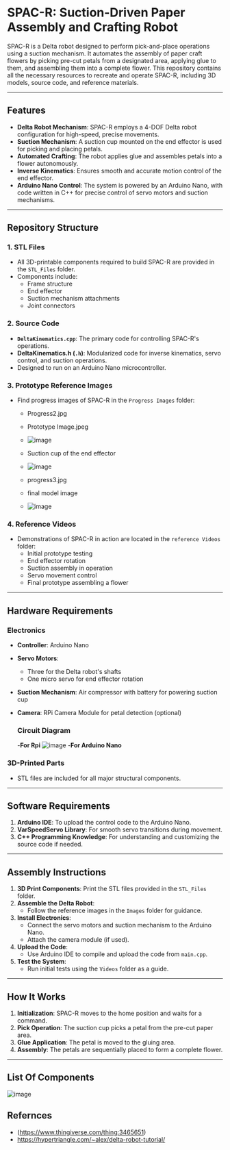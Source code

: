 # SPAC-R: Suction-Driven Paper Assembly and Crafting Robot

SPAC-R is a Delta robot designed to perform pick-and-place operations using a suction mechanism. It automates the assembly of paper craft flowers by picking pre-cut petals from a designated area, applying glue to them, and assembling them into a complete flower. This repository contains all the necessary resources to recreate and operate SPAC-R, including 3D models, source code, and reference materials.

---

## Features

- **Delta Robot Mechanism**: SPAC-R employs a 4-DOF Delta robot configuration for high-speed, precise movements.
- **Suction Mechanism**: A suction cup mounted on the end effector is used for picking and placing petals.
- **Automated Crafting**: The robot applies glue and assembles petals into a flower autonomously.
- **Inverse Kinematics**: Ensures smooth and accurate motion control of the end effector.
- **Arduino Nano Control**: The system is powered by an Arduino Nano, with code written in C++ for precise control of servo motors and suction mechanisms.

---

## Repository Structure

### 1. **STL Files**
- All 3D-printable components required to build SPAC-R are provided in the `STL_Files` folder.
- Components include:
  - Frame structure
  - End effector
  - Suction mechanism attachments
  - Joint connectors

### 2. **Source Code**
- **`DeltaKinematics.cpp`**: The primary code for controlling SPAC-R's operations.
- **DeltaKinematics.h (`.h`)**: Modularized code for inverse kinematics, servo control, and suction operations.
- Designed to run on an Arduino Nano microcontroller.
  

### 3. **Prototype Reference Images**
- Find progress images of SPAC-R in the `Progress Images` folder:
  - Progress2.jpg
  - Prototype Image.jpeg
  - ![image](https://github.com/user-attachments/assets/2d756417-e89e-4cf8-83a7-ecff5ec4b29a)

  - Suction cup of the end effector
  - ![image](https://github.com/user-attachments/assets/81ca00ac-1429-40cf-bb5c-52f0652061bc)

  - progress3.jpg
  - final model image
  - ![image](https://github.com/user-attachments/assets/0038c177-b69b-48da-bd95-c52fe95eae31)


### 4. **Reference Videos**
- Demonstrations of SPAC-R in action are located in the `reference Videos` folder:
  - Initial prototype testing
  - End effector rotation
  - Suction assembly in operation
  - Servo movement control
  - Final prototype assembling a flower

---

## Hardware Requirements

### Electronics
- **Controller**: Arduino Nano
- **Servo Motors**:
  - Three for the Delta robot's shafts
  - One micro servo for end effector rotation
- **Suction Mechanism**: Air compressor with battery for powering suction cup
- **Camera**: RPi Camera Module for petal detection (optional)

  ### Circuit Diagram
  -**For Rpi**
  ![image](https://github.com/user-attachments/assets/462c7e7a-abc2-4351-8163-673405f6beee)
  -**For Arduino Nano**
  


### 3D-Printed Parts
- STL files are included for all major structural components.

---

## Software Requirements

1. **Arduino IDE**: To upload the control code to the Arduino Nano.
2. **VarSpeedServo Library**: For smooth servo transitions during movement.
3. **C++ Programming Knowledge**: For understanding and customizing the source code if needed.

---

## Assembly Instructions

1. **3D Print Components**: Print the STL files provided in the `STL_Files` folder.
2. **Assemble the Delta Robot**:
   - Follow the reference images in the `Images` folder for guidance.
3. **Install Electronics**:
   - Connect the servo motors and suction mechanism to the Arduino Nano.
   - Attach the camera module (if used).
4. **Upload the Code**:
   - Use Arduino IDE to compile and upload the code from `main.cpp`.
5. **Test the System**:
   - Run initial tests using the `Videos` folder as a guide.

---

## How It Works

1. **Initialization**: SPAC-R moves to the home position and waits for a command.
2. **Pick Operation**: The suction cup picks a petal from the pre-cut paper area.
3. **Glue Application**: The petal is moved to the gluing area.
4. **Assembly**: The petals are sequentially placed to form a complete flower.

---

## List Of Components
![image](https://github.com/user-attachments/assets/5058327a-3945-499f-8821-78734848723b)

## Refernces
- (https://www.thingiverse.com/thing:3465651)
- https://hypertriangle.com/~alex/delta-robot-tutorial/
 

